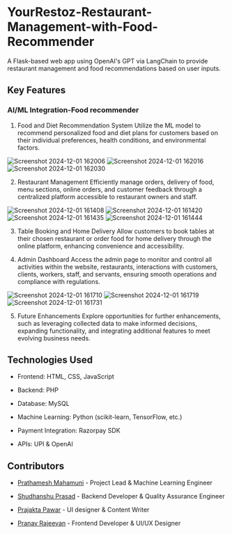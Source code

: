 # YourRestoz-Restaurant-Management-with-Food-Recommender
A Flask-based web app using OpenAI's GPT via LangChain to provide restaurant management and food recommendations based on user inputs.

## Key Features
### AI/ML Integration-Food recommender

1. Food and Diet Recommendation System
Utilize the ML model to recommend personalized food and diet plans for customers based on their individual preferences, health conditions, and environmental factors.

![Screenshot 2024-12-01 162006](https://github.com/user-attachments/assets/fe08f4d4-ebc1-465b-a9a8-927ca99acbc8)
![Screenshot 2024-12-01 162016](https://github.com/user-attachments/assets/e29f35ae-f9bd-4049-802d-86a2382923e5)
![Screenshot 2024-12-01 162030](https://github.com/user-attachments/assets/7b5474ae-702a-42e9-a1c9-de7a5eefca6e)

2. Restaurant Management
Efficiently manage orders, delivery of food, menu sections, online orders, and customer feedback through a centralized platform accessible to restaurant owners and staff.

![Screenshot 2024-12-01 161408](https://github.com/user-attachments/assets/11e11dad-ef97-406b-919d-5581a86206e7)
![Screenshot 2024-12-01 161420](https://github.com/user-attachments/assets/999f0e93-3502-49d6-9fd4-1f5eadeba2ad)
![Screenshot 2024-12-01 161435](https://github.com/user-attachments/assets/c8e7e04b-f10c-43e7-81cb-69e634f667e4)
![Screenshot 2024-12-01 161444](https://github.com/user-attachments/assets/f39cfd28-0e50-4ac7-8da6-a09fcb8c2ca0)

3. Table Booking and Home Delivery
Allow customers to book tables at their chosen restaurant or order food for home delivery through the online platform, enhancing convenience and accessibility.

4. Admin Dashboard
Access the admin page to monitor and control all activities within the website, restaurants, interactions with customers, clients, workers, staff, and servants, ensuring smooth operations and compliance with regulations.

![Screenshot 2024-12-01 161710](https://github.com/user-attachments/assets/1f33d6c3-0045-4dba-8830-556ce22fb3e1)
![Screenshot 2024-12-01 161719](https://github.com/user-attachments/assets/f1e10d4b-7fab-4af1-9b3e-81baf19efed5)
![Screenshot 2024-12-01 161731](https://github.com/user-attachments/assets/e00572a0-8519-460e-bbba-d2d634c9f6bf)

5. Future Enhancements
Explore opportunities for further enhancements, such as leveraging collected data to make informed decisions, expanding functionality, and integrating additional features to meet evolving business needs.

## Technologies Used
- Frontend: HTML, CSS, JavaScript
* Backend: PHP
+ Database: MySQL
- Machine Learning: Python (scikit-learn, TensorFlow, etc.)
* Payment Integration: Razorpay SDK
+ APIs: UPI & OpenAI

## Contributors
- [Prathamesh Mahamuni](https://github.com/prathameshmahamuni001) - Project Lead & Machine Learning Engineer
* [Shudhanshu Prasad](https://github.com/Shudhanshu771) - Backend Developer & Quality Assurance Engineer
+ [Prajakta Pawar](https://github.com/prajaktapawarr) - UI designer & Content Writer
- [Pranav Rajeevan](https://www.linkedin.com/in/pranav-rajeevan/) - Frontend Developer & UI/UX Designer






